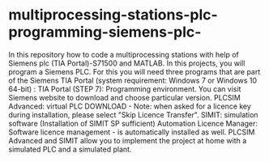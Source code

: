 # multiprocessing-stations-plc-programming-siemens-plc-
In this repository how to code a multiprocessing stations with help of Siemens plc (TIA Portal)-S71500 and MATLAB.
In this projects, you will program a Siemens PLC. For this you will need three programs that are part of the Siemens TIA Portal (system requirement: Windows 7 or Windows 10 64-bit) :
TIA Portal (STEP 7): Programming environment. You can visit Siemens website to download and choose particular version.
PLCSIM Advanced: virtual PLC DOWNLOAD  - Note: when asked for a licence key during installation, please select "Skip Licence Transfer".
SIMIT: simulation software  (Installation of SIMIT SP sufficient)
Automation Licence Manager: Software licence management - is automatically installed as well.
PLCSIM Advanced and SIMIT allow you to implement the project at home with a simulated PLC and a simulated plant.
